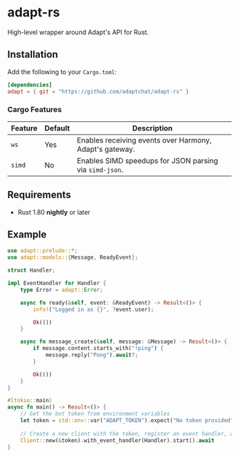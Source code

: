 # adapt-rs
High-level wrapper around Adapt's API for Rust.

## Installation

Add the following to your `Cargo.toml`:

```toml
[dependencies]
adapt = { git = "https://github.com/adaptchat/adapt-rs" }
```

### Cargo Features

| Feature | Default | Description                                              |
|---------|---------|----------------------------------------------------------|
| `ws`    | Yes     | Enables receiving events over Harmony, Adapt's gateway.  |
| `simd`  | No      | Enables SIMD speedups for JSON parsing via `simd-json`.  |

## Requirements

- Rust 1.80 **nightly** or later

## Example

```rust
use adapt::prelude::*;
use adapt::models::{Message, ReadyEvent};

struct Handler;

impl EventHandler for Handler {
    type Error = adapt::Error;

    async fn ready(&self, event: &ReadyEvent) -> Result<()> {
        info!("Logged in as {}", ?event.user);

        Ok(())
    }

    async fn message_create(&self, message: &Message) -> Result<()> {
        if message.content.starts_with("!ping") {
            message.reply("Pong").await?;
        }

        Ok(())
    }
}

#[tokio::main]
async fn main() -> Result<()> {
    // Get the bot token from environment variables
    let token = std::env::var("ADAPT_TOKEN").expect("No token provided");
    
    // Create a new client with the token, register an event handler, and start it
    Client::new(&token).with_event_handler(Handler).start().await
}
```
